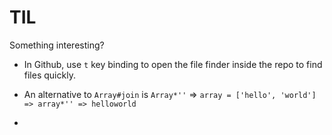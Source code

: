 # TIL
Something interesting?


* In Github, use `t` key binding to open the file finder inside the repo to find files quickly. 

* An alternative to `Array#join` is `Array*''` => `array = ['hello', 'world'] => array*'' => helloworld`

*